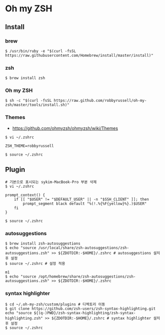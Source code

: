 # Oh my ZSH

## Install

### brew
```
$ /usr/bin/ruby -e "$(curl -fsSL https://raw.githubusercontent.com/Homebrew/install/master/install)"
```

### zsh
```
$ brew install zsh
```

### Oh my ZSH
```
$ sh -c "$(curl -fsSL https://raw.github.com/robbyrussell/oh-my-zsh/master/tools/install.sh)"
```

### Themes
- https://github.com/ohmyzsh/ohmyzsh/wiki/Themes

```
$ vi ~/.zshrc

ZSH_THEME=robbyrussell

$ source ~/.zshrc
```

## Plugin
```
# 기본으로 표시되는 sykim-MacBook-Pro 부분 삭제
$ vi ~/.zshrc

prompt_context() { 
    if [[ "$USER" != "$DEFAULT_USER" || -n "$SSH_CLIENT" ]]; then 
        prompt_segment black default "%(!.%{%F{yellow}%}.)$USER" 
    fi
}

$ source ~/.zshrc
```

### autosuggestions
```
$ brew install zsh-autosuggestions
$ echo "source /usr/local/share/zsh-autosuggestions/zsh-autosuggestions.zsh" >> ${ZDOTDIR:-$HOME}/.zshrc # autosuggestions 설치 후 설정
$ source ~/.zshrc # 설정 적용

m1
$ echo "source /opt/homebrew/share/zsh-autosuggestions/zsh-autosuggestions.zsh" >> ${ZDOTDIR:-$HOME}/.zshrc
```

### syntax highlighter 
```
$ cd ~/.oh-my-zsh/custom/plugins # 디렉토리 이동
$ git clone https://github.com/zsh-users/zsh-syntax-highlighting.git
echo "source ${(q-)PWD}/zsh-syntax-highlighting/zsh-syntax-highlighting.zsh" >> ${ZDOTDIR:-$HOME}/.zshrc # syntax highlighter 설치 후 설정
$ source ~/.zshrc
```
